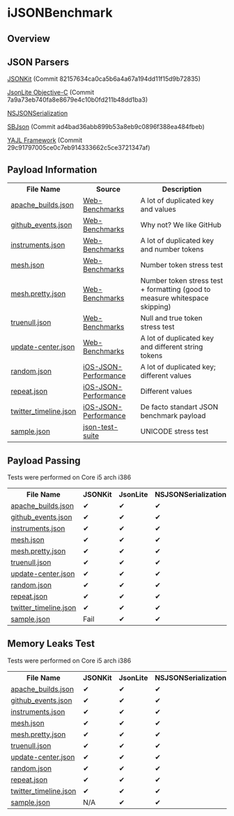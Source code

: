 iJSONBenchmark
==============

Overview
--------

JSON Parsers
--------

<a href="https://github.com/johnezang/JSONKit">JSONKit</a> (Commit 82157634ca0ca5b6a4a67a194dd11f15d9b72835)

<a href="https://github.com/amamchur/jsonlite">JsonLite Objective-C</a> (Commit 7a9a73eb740fa8e8679e4c10b0fd211b48dd1ba3)

<a href="http://developer.apple.com/library/ios/#documentation/Foundation/Reference/NSJSONSerialization_Class/Reference/Reference.html">NSJSONSerialization</a>

<a href="https://github.com/stig/json-framework">SBJson</a> (Commit ad4bad36abb899b53a8eb9c0896f388ea484fbeb)

<a href="https://github.com/gabriel/yajl-objc">YAJL Framework</a> (Commit 29c91797005ce0c7eb914333662c5ce3721347af)


Payload Information
--------
<table>
    <tr>
        <th>File Name</th>
        <th>Source</th>
        <th>Description</th>
    </tr>
    <tr>
        <td><a href="https://github.com/amamchur/iJSONBenchmark/blob/master/payload/apache_builds.json">apache_builds.json</a></td>
        <td><a href="https://github.com/chadaustin/Web-Benchmarks/tree/master/json/testdata">Web-Benchmarks</a></td>
        <td>A lot of duplicated key and values</td>
    </tr>
    <tr>
        <td><a href="https://github.com/amamchur/iJSONBenchmark/blob/master/payload/github_events.json">github_events.json</a></td>
        <td><a href="https://github.com/chadaustin/Web-Benchmarks/tree/master/json/testdata">Web-Benchmarks</a></td>
        <td>Why not? We like GitHub</td>
    </tr>
    <tr>
        <td><a href="https://github.com/amamchur/iJSONBenchmark/blob/master/payload/instruments.json">instruments.json</a></td>
        <td><a href="https://github.com/chadaustin/Web-Benchmarks/tree/master/json/testdata">Web-Benchmarks</a></td>
        <td>A lot of duplicated key and number tokens</td>
    </tr>
    <tr>
        <td><a href="https://github.com/amamchur/iJSONBenchmark/blob/master/payload/mesh.json">mesh.json</a></td>
        <td><a href="https://github.com/chadaustin/Web-Benchmarks/tree/master/json/testdata">Web-Benchmarks</a></td>
        <td>Number token stress test</td>
    </tr>
    <tr>
        <td><a href="https://github.com/amamchur/iJSONBenchmark/blob/master/payload/mesh.pretty.json">mesh.pretty.json</a></td>
        <td><a href="https://github.com/chadaustin/Web-Benchmarks/tree/master/json/testdata">Web-Benchmarks</a></td>
        <td>Number token stress test + formatting (good to measure whitespace skipping)</td>
    </tr>
    <tr>
        <td><a href="https://github.com/amamchur/iJSONBenchmark/blob/master/payload/truenull.json">truenull.json</a></td>
        <td><a href="https://github.com/chadaustin/Web-Benchmarks/tree/master/json/testdata">Web-Benchmarks</a></td>
        <td>Null and true token stress test</td>
    </tr>
    <tr>
        <td><a href="https://github.com/amamchur/iJSONBenchmark/blob/master/payload/update-center.json">update-center.json</a></td>
        <td><a href="https://github.com/chadaustin/Web-Benchmarks/tree/master/json/testdata">Web-Benchmarks</a></td>
        <td>A lot of duplicated key and different string tokens</td>
    </tr>
    <tr>
        <td><a href="https://github.com/amamchur/iJSONBenchmark/blob/master/payload/random.json">random.json</a></td>
        <td><a href="https://github.com/bontoJR/iOS-JSON-Performance/tree/master/JSONlibs">iOS-JSON-Performance</a></td>
        <td>A lot of duplicated key; different values</td>
    </tr>
    <tr>
        <td><a href="https://github.com/amamchur/iJSONBenchmark/blob/master/payload/repeat.json">repeat.json</a></td>
        <td><a href="https://github.com/bontoJR/iOS-JSON-Performance/tree/master/JSONlibs">iOS-JSON-Performance</a></td>
        <td>Different values</td>
    </tr>
    <tr>
        <td><a href="https://github.com/amamchur/iJSONBenchmark/blob/master/payload/twitter_timeline.json">twitter_timeline.json</a></td>
        <td><a href="https://github.com/bontoJR/iOS-JSON-Performance/tree/master/JSONlibs">iOS-JSON-Performance</a></td>
        <td>De facto standart JSON benchmark payload</td>
    </tr>
    <tr>
        <td><a href="https://github.com/amamchur/iJSONBenchmark/blob/master/payload/sample.json">sample.json</a></td>
        <td><a href="https://code.google.com/p/json-test-suite/downloads/list">json-test-suite</a></td>
        <td>UNICODE stress test</td>
    </tr>
</table>

Payload Passing
--------

Tests were performed on Core i5 arch i386

<table>
    <tr>
        <th>File Name</th>
        <th>JSONKit</th>
        <th>JsonLite</th>
        <th>NSJSONSerialization</th>
        <th>SBJson</th>
        <th>YAJL</th>
    </tr>
    <tr>
        <td><a href="https://github.com/amamchur/iJSONBenchmark/blob/master/payload/apache_builds.json">apache_builds.json</a></td>
        <td>✔</td>
        <td>✔</td>
        <td>✔</td>
        <td>✔</td>
        <td>✔</td>
    </tr>
    <tr>
        <td><a href="https://github.com/amamchur/iJSONBenchmark/blob/master/payload/github_events.json">github_events.json</a></td>
        <td>✔</td>
        <td>✔</td>
        <td>✔</td>
        <td>✔</td>
        <td>✔</td>
    </tr>
    <tr>
        <td><a href="https://github.com/amamchur/iJSONBenchmark/blob/master/payload/instruments.json">instruments.json</a></td>
        <td>✔</td>
        <td>✔</td>
        <td>✔</td>
        <td>✔</td>
        <td>✔</td>
    </tr>
    <tr>
        <td><a href="https://github.com/amamchur/iJSONBenchmark/blob/master/payload/mesh.json">mesh.json</a></td>
        <td>✔</td>
        <td>✔</td>
        <td>✔</td>
        <td>✔</td>
        <td>✔</td>
    </tr>
    <tr>
        <td><a href="https://github.com/amamchur/iJSONBenchmark/blob/master/payload/mesh.pretty.json">mesh.pretty.json</a></td>
        <td>✔</td>
        <td>✔</td>
        <td>✔</td>
        <td>✔</td>
        <td>✔</td>
    </tr>
    <tr>
        <td><a href="https://github.com/amamchur/iJSONBenchmark/blob/master/payload/truenull.json">truenull.json</a></td>
        <td>✔</td>
        <td>✔</td>
        <td>✔</td>
        <td>✔</td>
        <td>✔</td>
    </tr>
    <tr>
        <td><a href="https://github.com/amamchur/iJSONBenchmark/blob/master/payload/update-center.json">update-center.json</a></td>
        <td>✔</td>
        <td>✔</td>
        <td>✔</td>
        <td>✔</td>
        <td>✔</td>
    </tr>
    <tr>
        <td><a href="https://github.com/amamchur/iJSONBenchmark/blob/master/payload/random.json">random.json</a></td>
        <td>✔</td>
        <td>✔</td>
        <td>✔</td>
        <td>✔</td>
        <td>✔</td>
    </tr>
    <tr>
        <td><a href="https://github.com/amamchur/iJSONBenchmark/blob/master/payload/repeat.json">repeat.json</a></td>
        <td>✔</td>
        <td>✔</td>
        <td>✔</td>
        <td>✔</td>
        <td>✔</td>
    </tr>
    <tr>
        <td><a href="https://github.com/amamchur/iJSONBenchmark/blob/master/payload/twitter_timeline.json">twitter_timeline.json</a></td>
        <td>✔</td>
        <td>✔</td>
        <td>✔</td>
        <td>✔</td>
        <td>✔</td>
    </tr>
    <tr>
        <td><a href="https://github.com/amamchur/iJSONBenchmark/blob/master/payload/sample.json">sample.json</a></td>
        <td>Fail</td>
        <td>✔</td>
        <td>✔</td>
        <td>✔</td>
        <td>✔</td>
    </tr>
</table>

Memory Leaks Test
--------

Tests were performed on Core i5 arch i386

<table>
    <tr>
        <th>File Name</th>
        <th>JSONKit</th>
        <th>JsonLite</th>
        <th>NSJSONSerialization</th>
        <th>SBJson</th>
        <th>YAJL</th>
    </tr>
    <tr>
        <td><a href="https://github.com/amamchur/iJSONBenchmark/blob/master/payload/apache_builds.json">apache_builds.json</a></td>
        <td>✔</td>
        <td>✔</td>
        <td>✔</td>
        <td>✔</td>
        <td>✔</td>
    </tr>
    <tr>
        <td><a href="https://github.com/amamchur/iJSONBenchmark/blob/master/payload/github_events.json">github_events.json</a></td>
        <td>✔</td>
        <td>✔</td>
        <td>✔</td>
        <td>✔</td>
        <td>✔</td>
    </tr>
    <tr>
        <td><a href="https://github.com/amamchur/iJSONBenchmark/blob/master/payload/instruments.json">instruments.json</a></td>
        <td>✔</td>
        <td>✔</td>
        <td>✔</td>
        <td>✔</td>
        <td>✔</td>
    </tr>
    <tr>
        <td><a href="https://github.com/amamchur/iJSONBenchmark/blob/master/payload/mesh.json">mesh.json</a></td>
        <td>✔</td>
        <td>✔</td>
        <td>✔</td>
        <td>✔</td>
        <td>✔</td>
    </tr>
    <tr>
        <td><a href="https://github.com/amamchur/iJSONBenchmark/blob/master/payload/mesh.pretty.json">mesh.pretty.json</a></td>
        <td>✔</td>
        <td>✔</td>
        <td>✔</td>
        <td>✔</td>
        <td>✔</td>
    </tr>
    <tr>
        <td><a href="https://github.com/amamchur/iJSONBenchmark/blob/master/payload/truenull.json">truenull.json</a></td>
        <td>✔</td>
        <td>✔</td>
        <td>✔</td>
        <td>✔</td>
        <td>✔</td>
    </tr>
    <tr>
        <td><a href="https://github.com/amamchur/iJSONBenchmark/blob/master/payload/update-center.json">update-center.json</a></td>
        <td>✔</td>
        <td>✔</td>
        <td>✔</td>
        <td>✔</td>
        <td>✔</td>
    </tr>
    <tr>
        <td><a href="https://github.com/amamchur/iJSONBenchmark/blob/master/payload/random.json">random.json</a></td>
        <td>✔</td>
        <td>✔</td>
        <td>✔</td>
        <td>✔</td>
        <td>✔</td>
    </tr>
    <tr>
        <td><a href="https://github.com/amamchur/iJSONBenchmark/blob/master/payload/repeat.json">repeat.json</a></td>
        <td>✔</td>
        <td>✔</td>
        <td>✔</td>
        <td>✔</td>
        <td>✔</td>
    </tr>
    <tr>
        <td><a href="https://github.com/amamchur/iJSONBenchmark/blob/master/payload/twitter_timeline.json">twitter_timeline.json</a></td>
        <td>✔</td>
        <td>✔</td>
        <td>✔</td>
        <td>✔</td>
        <td>✔</td>
    </tr>
    <tr>
        <td><a href="https://github.com/amamchur/iJSONBenchmark/blob/master/payload/sample.json">sample.json</a></td>
        <td>N/A</td>
        <td>✔</td>
        <td>✔</td>
        <td>✔</td>
        <td>✔</td>
    </tr>
</table>

